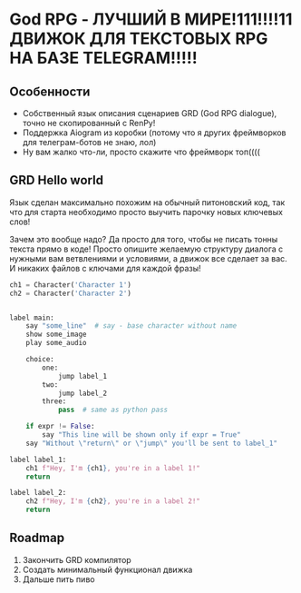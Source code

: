 # God RPG - ЛУЧШИЙ В МИРЕ!111!!!!11 ДВИЖОК ДЛЯ ТЕКСТОВЫХ RPG НА БАЗЕ TELEGRAM!!!!!

## Особенности
- Собственный язык описания сценариев GRD (God RPG dialogue), точно не скопированный с RenPy!
- Поддержка Aiogram из коробки (потому что я других фреймворков для телеграм-ботов не знаю, лол)
- Ну вам жалко что-ли, просто скажите что фреймворк топ((((


## GRD Hello world
Язык сделан максимально похожим на обычный питоновский код, так что для старта необходимо просто выучить парочку новых ключевых слов!

Зачем это вообще надо? Да просто для того, чтобы не писать тонны текста прямо в коде! Просто опишите желаемую структуру диалога
с нужными вам ветвлениями и условиями, а движок все сделает за вас. И никаких файлов с ключами для каждой фразы!
```python
ch1 = Character('Character 1')
ch2 = Character('Character 2')


label main:
    say "some_line"  # say - base character without name
    show some_image
    play some_audio

    choice:
        one:
            jump label_1
        two:
            jump label_2
        three:
            pass  # same as python pass

    if expr != False:
        say "This line will be shown only if expr = True"
    say "Without \"return\" or \"jump\" you'll be sent to label_1"

label label_1:
    ch1 f"Hey, I'm {ch1}, you're in a label 1!"
    return

label label_2:
    ch2 f"Hey, I'm {ch2}, you're in a label 2!"
    return
```

## Roadmap
1) Закончить GRD компилятор
2) Создать минимальный функционал движка
3) Дальше пить пиво

